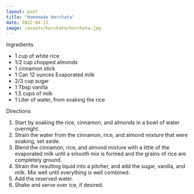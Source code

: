 ```yaml
---
layout: post
title: "Homemade Horchata"
date: 2022-04-11
image: /assets/horchata/horchata.jpg
---
```

Ingredients
- 1 cup of white rice
- 1/2 cup chopped almonds
- 1 cinnamon stick
- 1 Can 12 ounces Evaporated milk
- 2/3 cup sugar
- 1 Tbsp vanilla
- 1.5 cups of milk
- 1 Liter of water, from soaking the rice

Directions
1. Start by soaking the rice, cinnamon, and almonds in a bowl of water overnight.
2. Strain the water from the cinnamon, rice, and almond mixture that were soaking, set aside.
3. Blend the cinnamon, rice, and almond mixture with a little of the evaporated milk until a smooth mix is formed and the grains of rice are completely ground.
4. Strain the resulting liquid into a pitcher, and add the sugar, vanilla, and milk. Mix well until everything is well combined.
5. Add the reserved water.
6. Shake and serve over ice, if desired.
